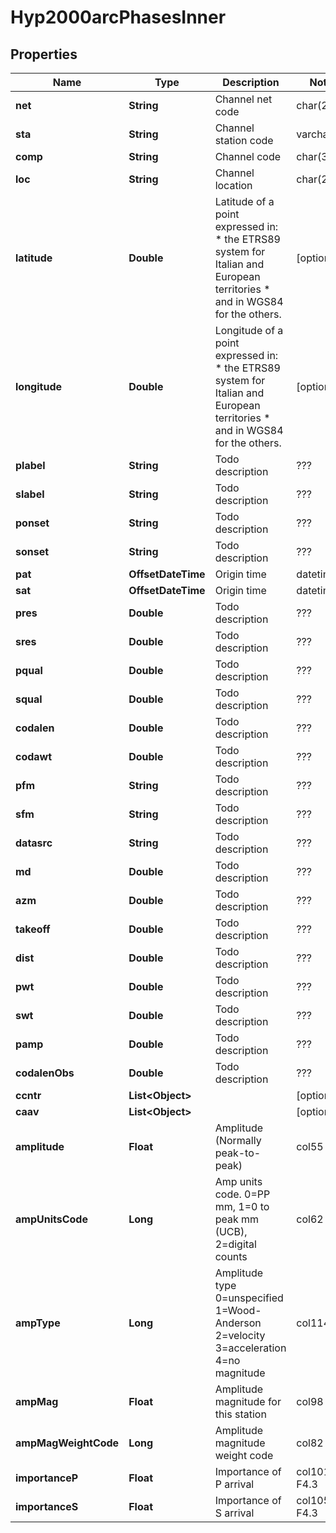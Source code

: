 

# Hyp2000arcPhasesInner


## Properties

| Name | Type | Description | Notes |
|------------ | ------------- | ------------- | -------------|
|**net** | **String** | Channel net code | char(2) |  |
|**sta** | **String** | Channel station code | varchar(5) |  |
|**comp** | **String** | Channel code | char(3) |  |
|**loc** | **String** | Channel location | char(2) |  |
|**latitude** | **Double** | Latitude of a point expressed in:  * the ETRS89 system for Italian and European territories * and in WGS84 for the others. |  [optional] |
|**longitude** | **Double** | Longitude of a point expressed in:  * the ETRS89 system for Italian and European territories * and in WGS84 for the others. |  [optional] |
|**plabel** | **String** | Todo description | ??? |  [optional] |
|**slabel** | **String** | Todo description | ??? |  [optional] |
|**ponset** | **String** | Todo description | ??? |  [optional] |
|**sonset** | **String** | Todo description | ??? |  [optional] |
|**pat** | **OffsetDateTime** | Origin time | datetime(3) |  [optional] |
|**sat** | **OffsetDateTime** | Origin time | datetime(3) |  [optional] |
|**pres** | **Double** | Todo description | ??? |  [optional] |
|**sres** | **Double** | Todo description | ??? |  [optional] |
|**pqual** | **Double** | Todo description | ??? |  [optional] |
|**squal** | **Double** | Todo description | ??? |  [optional] |
|**codalen** | **Double** | Todo description | ??? |  [optional] |
|**codawt** | **Double** | Todo description | ??? |  [optional] |
|**pfm** | **String** | Todo description | ??? |  [optional] |
|**sfm** | **String** | Todo description | ??? |  [optional] |
|**datasrc** | **String** | Todo description | ??? |  [optional] |
|**md** | **Double** | Todo description | ??? |  [optional] |
|**azm** | **Double** | Todo description | ??? |  [optional] |
|**takeoff** | **Double** | Todo description | ??? |  [optional] |
|**dist** | **Double** | Todo description | ??? |  [optional] |
|**pwt** | **Double** | Todo description | ??? |  [optional] |
|**swt** | **Double** | Todo description | ??? |  [optional] |
|**pamp** | **Double** | Todo description | ??? |  [optional] |
|**codalenObs** | **Double** | Todo description | ??? |  [optional] |
|**ccntr** | **List&lt;Object&gt;** |  |  [optional] |
|**caav** | **List&lt;Object&gt;** |  |  [optional] |
|**amplitude** | **Float** | Amplitude (Normally peak-to-peak) | col55 F7.2 |  [optional] |
|**ampUnitsCode** | **Long** | Amp units code. 0&#x3D;PP mm, 1&#x3D;0 to peak mm (UCB), 2&#x3D;digital counts | col62 I2 |  [optional] |
|**ampType** | **Long** | Amplitude type 0&#x3D;unspecified 1&#x3D;Wood-Anderson 2&#x3D;velocity 3&#x3D;acceleration 4&#x3D;no magnitude | col114 I2 |  [optional] |
|**ampMag** | **Float** | Amplitude magnitude for this station | col98 F3.2 |  [optional] |
|**ampMagWeightCode** | **Long** | Amplitude magnitude weight code | col82 I1 |  [optional] |
|**importanceP** | **Float** | Importance of P arrival | col101 F4.3 |  [optional] |
|**importanceS** | **Float** | Importance of S arrival | col105 F4.3 |  [optional] |



